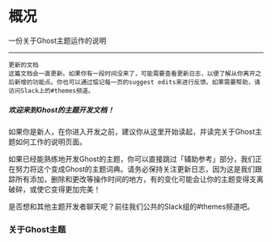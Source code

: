 # 概况
一份关于Ghost主题运作的说明

---

	更新的文档
	这篇文档会一直更新。如果你有一段时间没来了，可能需要查看更新日志，以便了解从你离开之后新增的功能点。你也可以通过惦记每一页的suggest edits来进行反馈。如果需要帮助，请访问Slack上的#themes频道。
	

##### 欢迎来到Ghost的主题开发文档！
   如果你是新人，在你进入开发之前，建议你从这里开始读起，并读完关于Ghost主题如何工作的说明页面。


   如果已经能熟练地开发Ghost的主题，你可以直接跳过「辅助参考」部分，我们正在努力将这个变成Ghost的主题词典。请务必保持关注更新日志，因为这是我们跟踪所有添加，删除和更改等操作时间的地方，有的变化可能会让你的主题变得支离破碎，或使它变得更加完美！


   是否想和其他主题开发者聊天呢？前往我们公共的Slack组的#themes频道吧。

### 关于Ghost主题 
